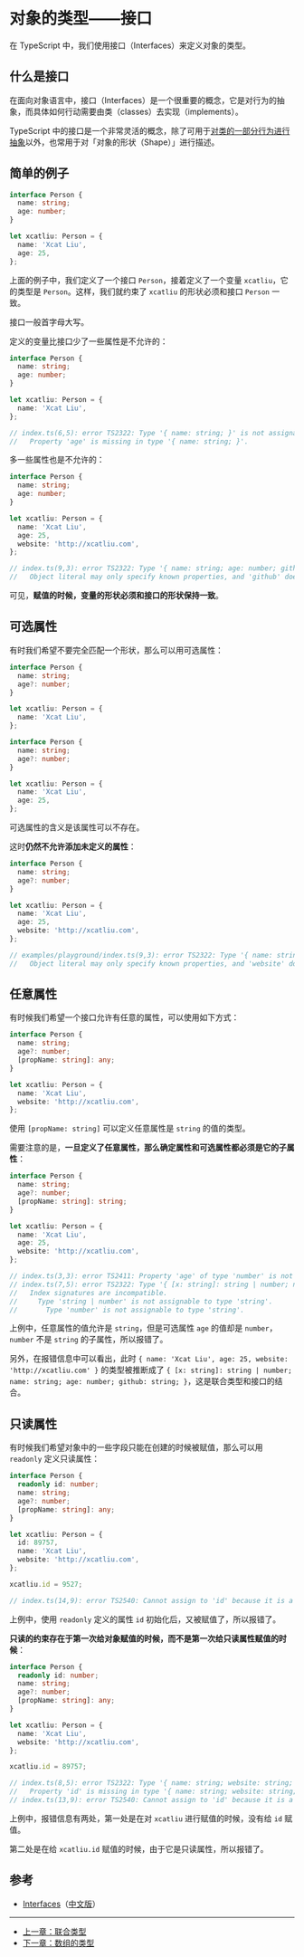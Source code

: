 # 对象的类型——接口

在 TypeScript 中，我们使用接口（Interfaces）来定义对象的类型。

## 什么是接口

在面向对象语言中，接口（Interfaces）是一个很重要的概念，它是对行为的抽象，而具体如何行动需要由类（classes）去实现（implements）。

TypeScript 中的接口是一个非常灵活的概念，除了可用于[对类的一部分行为进行抽象](../advanced/class-and-interfaces.md#类实现接口)以外，也常用于对「对象的形状（Shape）」进行描述。

## 简单的例子

```ts
interface Person {
  name: string;
  age: number;
}

let xcatliu: Person = {
  name: 'Xcat Liu',
  age: 25,
};
```

上面的例子中，我们定义了一个接口 `Person`，接着定义了一个变量 `xcatliu`，它的类型是 `Person`。这样，我们就约束了 `xcatliu` 的形状必须和接口 `Person` 一致。

接口一般首字母大写。

定义的变量比接口少了一些属性是不允许的：

```ts
interface Person {
  name: string;
  age: number;
}

let xcatliu: Person = {
  name: 'Xcat Liu',
};

// index.ts(6,5): error TS2322: Type '{ name: string; }' is not assignable to type 'Person'.
//   Property 'age' is missing in type '{ name: string; }'.
```

多一些属性也是不允许的：

```ts
interface Person {
  name: string;
  age: number;
}

let xcatliu: Person = {
  name: 'Xcat Liu',
  age: 25,
  website: 'http://xcatliu.com',
};

// index.ts(9,3): error TS2322: Type '{ name: string; age: number; github: string; }' is not assignable to type 'Person'.
//   Object literal may only specify known properties, and 'github' does not exist in type 'Person'.
```

可见，**赋值的时候，变量的形状必须和接口的形状保持一致**。

## 可选属性

有时我们希望不要完全匹配一个形状，那么可以用可选属性：

```ts
interface Person {
  name: string;
  age?: number;
}

let xcatliu: Person = {
  name: 'Xcat Liu',
};
```

```ts
interface Person {
  name: string;
  age?: number;
}

let xcatliu: Person = {
  name: 'Xcat Liu',
  age: 25,
};
```

可选属性的含义是该属性可以不存在。

这时**仍然不允许添加未定义的属性**：

```ts
interface Person {
  name: string;
  age?: number;
}

let xcatliu: Person = {
  name: 'Xcat Liu',
  age: 25,
  website: 'http://xcatliu.com',
};

// examples/playground/index.ts(9,3): error TS2322: Type '{ name: string; age: number; website: string; }' is not assignable to type 'Person'.
//   Object literal may only specify known properties, and 'website' does not exist in type 'Person'.
```

## 任意属性

有时候我们希望一个接口允许有任意的属性，可以使用如下方式：

```ts
interface Person {
  name: string;
  age?: number;
  [propName: string]: any;
}

let xcatliu: Person = {
  name: 'Xcat Liu',
  website: 'http://xcatliu.com',
};
```

使用 `[propName: string]` 可以定义任意属性是 `string` 的值的类型。

需要注意的是，**一旦定义了任意属性，那么确定属性和可选属性都必须是它的子属性**：

```ts
interface Person {
  name: string;
  age?: number;
  [propName: string]: string;
}

let xcatliu: Person = {
  name: 'Xcat Liu',
  age: 25,
  website: 'http://xcatliu.com',
};

// index.ts(3,3): error TS2411: Property 'age' of type 'number' is not assignable to string index type 'string'.
// index.ts(7,5): error TS2322: Type '{ [x: string]: string | number; name: string; age: number; github: string; }' is not assignable to type 'Person'.
//   Index signatures are incompatible.
//     Type 'string | number' is not assignable to type 'string'.
//       Type 'number' is not assignable to type 'string'.
```

上例中，任意属性的值允许是 `string`，但是可选属性 `age` 的值却是 `number`，`number` 不是 `string` 的子属性，所以报错了。

另外，在报错信息中可以看出，此时 `{ name: 'Xcat Liu', age: 25, website: 'http://xcatliu.com' }` 的类型被推断成了 `{ [x: string]: string | number; name: string; age: number; github: string; }`，这是联合类型和接口的结合。

## 只读属性

有时候我们希望对象中的一些字段只能在创建的时候被赋值，那么可以用 `readonly` 定义只读属性：

```ts
interface Person {
  readonly id: number;
  name: string;
  age?: number;
  [propName: string]: any;
}

let xcatliu: Person = {
  id: 89757,
  name: 'Xcat Liu',
  website: 'http://xcatliu.com',
};

xcatliu.id = 9527;

// index.ts(14,9): error TS2540: Cannot assign to 'id' because it is a constant or a read-only property.
```

上例中，使用 `readonly` 定义的属性 `id` 初始化后，又被赋值了，所以报错了。

**只读的约束存在于第一次给对象赋值的时候，而不是第一次给只读属性赋值的时候**：

```ts
interface Person {
  readonly id: number;
  name: string;
  age?: number;
  [propName: string]: any;
}

let xcatliu: Person = {
  name: 'Xcat Liu',
  website: 'http://xcatliu.com',
};

xcatliu.id = 89757;

// index.ts(8,5): error TS2322: Type '{ name: string; website: string; }' is not assignable to type 'Person'.
//   Property 'id' is missing in type '{ name: string; website: string; }'.
// index.ts(13,9): error TS2540: Cannot assign to 'id' because it is a constant or a read-only property.
```

上例中，报错信息有两处，第一处是在对 `xcatliu` 进行赋值的时候，没有给 `id` 赋值。

第二处是在给 `xcatliu.id` 赋值的时候，由于它是只读属性，所以报错了。

## 参考 

- [Interfaces](http://www.typescriptlang.org/docs/handbook/interfaces.html)（[中文版](https://zhongsp.gitbooks.io/typescript-handbook/content/doc/handbook/Interfaces.html)）

---

- [上一章：联合类型](union-types.md)
- [下一章：数组的类型](type-of-array.md)
